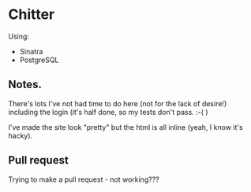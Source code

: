 # Chitter

Using:

- Sinatra
- PostgreSQL

## Notes.

There's lots I've not had time to do here (not for the lack of desire!) \
including the login (it's half done, so my tests don't pass. :-( )

I've made the site look "pretty" but the html is all inline (yeah, I know it's hacky).

## Pull request

Trying to make a pull request - not working???
